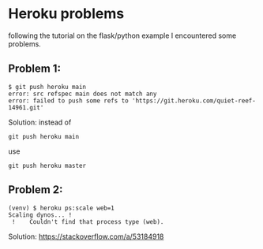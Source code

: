 # Heroku problems
following the tutorial on the flask/python example I encountered some problems.


## Problem 1:
```Terminal
$ git push heroku main 
error: src refspec main does not match any
error: failed to push some refs to 'https://git.heroku.com/quiet-reef-14961.git'
```
Solution:
instead of
```Terminal
git push heroku main 
```

use 
```Terminal
git push heroku master
```




## Problem 2:
```Terminal
(venv) $ heroku ps:scale web=1 
Scaling dynos... !
 !    Couldn't find that process type (web).
```
Solution: https://stackoverflow.com/a/53184918
